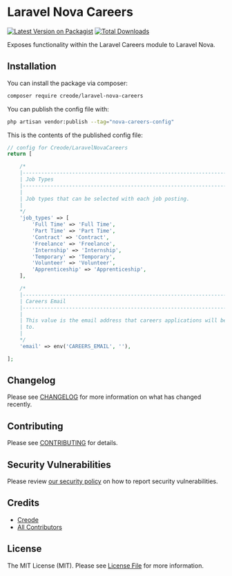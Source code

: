 # Laravel Nova Careers

[![Latest Version on Packagist](https://img.shields.io/packagist/v/creode/laravel-nova-careers.svg?style=flat-square)](https://packagist.org/packages/creode/laravel-nova-careers)
[![Total Downloads](https://img.shields.io/packagist/dt/creode/laravel-nova-careers.svg?style=flat-square)](https://packagist.org/packages/creode/laravel-nova-careers)

Exposes functionality within the Laravel Careers module to Laravel Nova.

## Installation

You can install the package via composer:

```bash
composer require creode/laravel-nova-careers
```

You can publish the config file with:

```bash
php artisan vendor:publish --tag="nova-careers-config"
```

This is the contents of the published config file:

```php
// config for Creode/LaravelNovaCareers
return [

    /*
    |--------------------------------------------------------------------------
    | Job Types
    |--------------------------------------------------------------------------
    |
    | Job types that can be selected with each job posting.
    |
    */
    'job_types' => [
        'Full Time' => 'Full Time',
        'Part Time' => 'Part Time',
        'Contract' => 'Contract',
        'Freelance' => 'Freelance',
        'Internship' => 'Internship',
        'Temporary' => 'Temporary',
        'Volunteer' => 'Volunteer',
        'Apprenticeship' => 'Apprenticeship',
    ],

    /*
    |--------------------------------------------------------------------------
    | Careers Email
    |--------------------------------------------------------------------------
    |
    | This value is the email address that careers applications will be sent
    | to.
    |
    */
    'email' => env('CAREERS_EMAIL', ''),

];
```

## Changelog

Please see [CHANGELOG](CHANGELOG.md) for more information on what has changed recently.

## Contributing

Please see [CONTRIBUTING](CONTRIBUTING.md) for details.

## Security Vulnerabilities

Please review [our security policy](../../security/policy) on how to report security vulnerabilities.

## Credits

- [Creode](https://github.com/creode)
- [All Contributors](../../contributors)

## License

The MIT License (MIT). Please see [License File](LICENSE.md) for more information.
